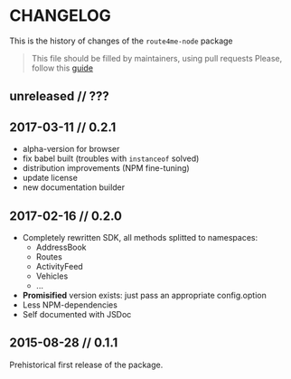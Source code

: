 # CHANGELOG

This is the history of changes of the `route4me-node` package

> This file should be filled by maintainers, using pull requests
> Please, follow this [guide](http://keepachangelog.com/en/0.3.0/)

## unreleased // ???

## 2017-03-11 // 0.2.1

* alpha-version for browser
* fix babel built (troubles with `instanceof` solved)
* distribution improvements (NPM fine-tuning)
* update license
* new documentation builder

## 2017-02-16 // 0.2.0

* Completely rewritten SDK, all methods splitted to namespaces:
    * AddressBook
    * Routes
    * ActivityFeed
    * Vehicles
    * ...
* **Promisified** version exists: just pass an appropriate config.option
* Less NPM-dependencies
* Self documented with JSDoc

## 2015-08-28 // 0.1.1

Prehistorical first release of the package.
